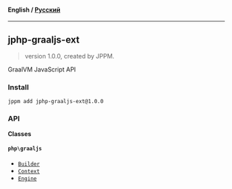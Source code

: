 #### **English** / [Русский](README.ru.md)

---

## jphp-graaljs-ext
> version 1.0.0, created by JPPM.

GraalVM JavaScript API

### Install
```
jppm add jphp-graaljs-ext@1.0.0
```

### API
**Classes**

#### `php\graaljs`

- [`Builder`](https://github.com/FibonacciFox/jphp-graaljs-ext/tree/master/api-docsclasses/php/graaljs/Builder.md)
- [`Context`](https://github.com/FibonacciFox/jphp-graaljs-ext/tree/master/api-docsclasses/php/graaljs/Context.md)
- [`Engine`](https://github.com/FibonacciFox/jphp-graaljs-ext/tree/master/api-docsclasses/php/graaljs/Engine.md)